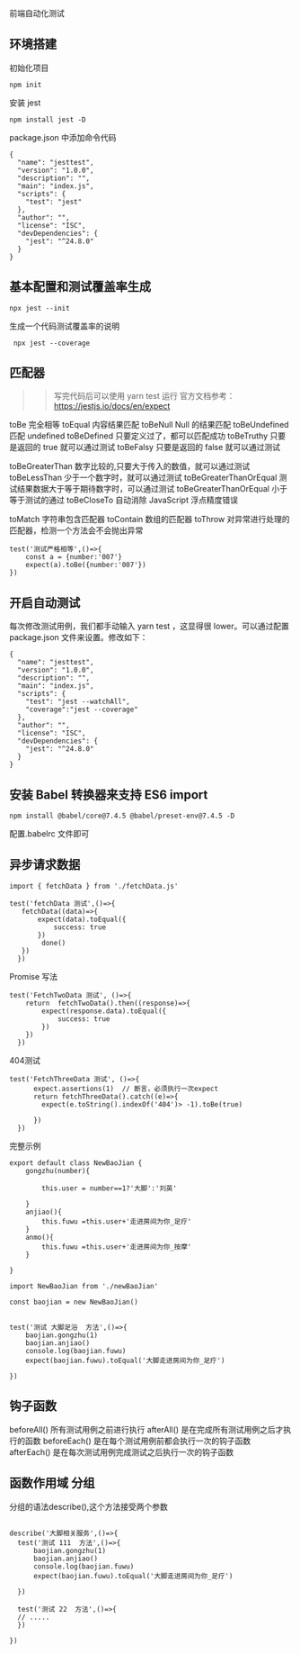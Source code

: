 前端自动化测试

## 环境搭建

初始化项目

```
npm init
```

安装 jest

```
npm install jest -D
```

package.json 中添加命令代码

```
{
  "name": "jesttest",
  "version": "1.0.0",
  "description": "",
  "main": "index.js",
  "scripts": {
    "test": "jest"
  },
  "author": "",
  "license": "ISC",
  "devDependencies": {
    "jest": "^24.8.0"
  }
}
```

## 基本配置和测试覆盖率生成

```
npx jest --init
```

生成一个代码测试覆盖率的说明

```
 npx jest --coverage
```

## 匹配器

> > 写完代码后可以使用 yarn test 运行 官方文档参考： https://jestjs.io/docs/en/expect

toBe 完全相等
toEqual 内容结果匹配
toBeNull Null 的结果匹配
toBeUndefined 匹配 undefined
toBeDefined 只要定义过了，都可以匹配成功
toBeTruthy 只要是返回的 true 就可以通过测试
toBeFalsy 只要是返回的 false 就可以通过测试

toBeGreaterThan 数字比较的,只要大于传入的数值，就可以通过测试
toBeLessThan 少于一个数字时，就可以通过测试
toBeGreaterThanOrEqual 测试结果数据大于等于期待数字时，可以通过测试
toBeGreaterThanOrEqual 小于等于测试的通过
toBeCloseTo 自动消除 JavaScript 浮点精度错误

toMatch 字符串包含匹配器
toContain 数组的匹配器
toThrow 对异常进行处理的匹配器，检测一个方法会不会抛出异常

```
test('测试严格相等',()=>{
    const a = {number:'007'}
    expect(a).toBe({number:'007'})
})
```

## 开启自动测试

每次修改测试用例，我们都手动输入 yarn test ，这显得很 lower。可以通过配置 package.json 文件来设置。修改如下：

```
{
  "name": "jesttest",
  "version": "1.0.0",
  "description": "",
  "main": "index.js",
  "scripts": {
    "test": "jest --watchAll",
    "coverage":"jest --coverage"
  },
  "author": "",
  "license": "ISC",
  "devDependencies": {
    "jest": "^24.8.0"
  }
}

```

## 安装 Babel 转换器来支持 ES6 import

```
npm install @babel/core@7.4.5 @babel/preset-env@7.4.5 -D
```

配置.babelrc 文件即可

## 异步请求数据

```
import { fetchData } from './fetchData.js'

test('fetchData 测试',()=>{
   fetchData((data)=>{
       expect(data).toEqual({
           success: true
       })
        done()
   })
  })

```

Promise 写法

```
test('FetchTwoData 测试', ()=>{
    return  fetchTwoData().then((response)=>{
        expect(response.data).toEqual({
            success: true
        })
    })
  })
```
404测试
```
test('FetchThreeData 测试', ()=>{
      expect.assertions(1)  // 断言，必须执行一次expect
      return fetchThreeData().catch((e)=>{
        expect(e.toString().indexOf('404')> -1).toBe(true)

      })
  })
```
完整示例
```
export default class NewBaoJian {
    gongzhu(number){

        this.user = number==1?'大脚':'刘英'

    }
    anjiao(){
        this.fuwu =this.user+'走进房间为你_足疗'
    }
    anmo(){
        this.fuwu =this.user+'走进房间为你_按摩'
    }

}

import NewBaoJian from './newBaoJian'

const baojian = new NewBaoJian()


test('测试 大脚足浴  方法',()=>{
    baojian.gongzhu(1)
    baojian.anjiao()
    console.log(baojian.fuwu)
    expect(baojian.fuwu).toEqual('大脚走进房间为你_足疗')

})
```


## 钩子函数 

beforeAll() 所有测试用例之前进行执行
afterAll()  是在完成所有测试用例之后才执行的函数
beforeEach()  是在每个测试用例前都会执行一次的钩子函数
afterEach()   是在每次测试用例完成测试之后执行一次的钩子函数

## 函数作用域 分组

分组的语法describe(),这个方法接受两个参数

```

describe('大脚相关服务',()=>{
  test('测试 111  方法',()=>{
      baojian.gongzhu(1)
      baojian.anjiao()
      console.log(baojian.fuwu)
      expect(baojian.fuwu).toEqual('大脚走进房间为你_足疗')

  })

  test('测试 22  方法',()=>{
  // .....
  })

})

```